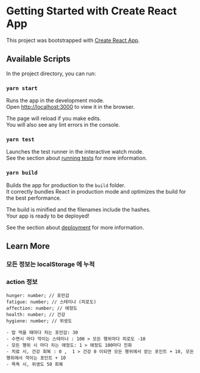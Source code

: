 # Getting Started with Create React App

This project was bootstrapped with [Create React App](https://github.com/facebook/create-react-app).

## Available Scripts

In the project directory, you can run:

### `yarn start`

Runs the app in the development mode.\
Open [http://localhost:3000](http://localhost:3000) to view it in the browser.

The page will reload if you make edits.\
You will also see any lint errors in the console.

### `yarn test`

Launches the test runner in the interactive watch mode.\
See the section about [running tests](https://facebook.github.io/create-react-app/docs/running-tests) for more information.

### `yarn build`

Builds the app for production to the `build` folder.\
It correctly bundles React in production mode and optimizes the build for the best performance.

The build is minified and the filenames include the hashes.\
Your app is ready to be deployed!

See the section about [deployment](https://facebook.github.io/create-react-app/docs/deployment) for more information.


## Learn More
### 모든 정보는 localStorage 에 누적
### action 정보
```
hunger: number; // 포만감
fatigue: number; // 스테미나 (피로도)
affection: number; // 애정도
health: number; // 건강
hygiene: number; // 위생도

- 밥 먹을 때마다 차는 포만감: 30
- 수면시 마다 깍이는 스테미나 : 100 > 모든 행위마다 피로도 -10 
- 모든 행위 시 마다 차는 애정도: 1 > 애정도 100마다 진화
- 치료 시, 건강 회복 : 0 ,  1 > 건강 0 이되면 모든 행위에서 얻는 포인트 + 10, 모든 행위에서 깍이는 포인트 + 10 
- 목욕 시, 위생도 50 회복 


```